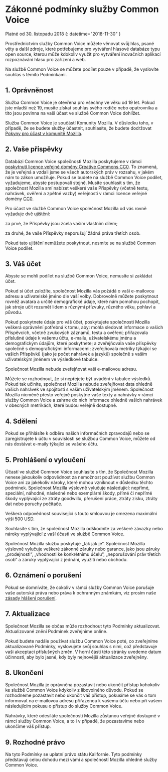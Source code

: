 # Zákonné podmínky služby Common Voice

Platné od 30. listopadu 2018 {: datetime="2018-11-30" }

Prostřednictvím služby Common Voice můžete věnovat svůj hlas, psané věty a další zdroje, které potřebujeme pro vytváření hlasové databáze typu open source, kterou může kdokoliv využít pro vytváření inovačních aplikací rozpoznávání hlasu pro zařízení a web.

Na službě Common Voice se můžete podílet pouze v případě, že vyslovíte souhlas s těmito Podmínkami.

## 1. Oprávněnost
Služba Common Voice je otevřena pro všechny ve věku od 19 let. Pokud jste mladší než 19, musíte získat souhlas svého rodiče nebo opatrovníka a tito jsou povinna na vaši účast ve službě Common Voice dohlížet.

Služba Common Voice je součástí Komunity Mozilla. V důsledku toho, v případě, že se budete služby účastnit, souhlasíte, že budete dodržovat [Pokyny pro účast v komunitě Mozilla](https://www.mozilla.org/about/governance/policies/participation/).

## 2. Vaše příspěvky 
Databázi Common Voice společnosti Mozilla poskytujeme v rámci [poskytnutí licence veřejné domény Creative Commons CC0](https://creativecommons.org/publicdomain/zero/1.0/). To znamená, že je veřejná a vzdali jsme se všech autorských práv v rozsahu, v jakém nám to zákon umožňuje. Pokud se budete na službě Common Voice podílet, vyžadujeme, abyste postupovali stejně. Musíte souhlasit s tím, že společnost Mozilla smí nabízet veškeré vaše Příspěvky (včetně textu, nahrávek, ověření a zpětné vazby) veřejnosti v rámci licence veřejné domény [CC0](https://creativecommons.org/publicdomain/zero/1.0/).

Pro účast ve službě Common Voice společnost Mozilla od vás rovně vyžaduje dvě ujištění:

za prvé, že Příspěvky jsou zcela vaším vlastním dílem;

za druhé, že vaše Příspěvky neporušují žádná práva třetích osob. 

Pokud tato ujištění nemůžete poskytnout, nesmíte se na službě Common Voice podílet. 

## 3. Váš účet
Abyste se mohli podílet na službě Common Voice, nemusíte si zakládat účet. 

Pokud si účet založíte, společnost Mozilla vás požádá o vaši e-mailovou adresu a uživatelské jméno dle vaší volby. Dobrovolně můžete poskytnout rovněž avatara a určité demografické údaje, které nám pomohou pochopit, jak stroje učit rozumět lidem s různými přízvuky, různého věku, pohlaví a původu.

Pokud poskytnete údaje pro váš účet, poskytujete společnosti Mozilla veškerá oprávnění potřebná k tomu, aby: 
mohla sledovat informace o vašich Příspěvcích, včetně zvukových záznamů, testu a ověření; 
přiřazovala příslušné údaje k vašemu účtu, e-mailu, uživatelskému jménu a demografickým údajům, které poskytnete; a
zveřejňovala vaše příspěvky společně s demografickými informacemi;
zveřejňovala metriky týkající se vašich Příspěvků (jako je počet nahrávek a jazyků) společně s vaším uživatelským jménem ve výsledkové tabulce.

Společnost Mozilla nebude zveřejňovat vaši e-mailovou adresu.

Můžete se rozhodnout, že si nepřejete být uváděni v tabulce výsledků. Pokud tak učiníte, společnost Mozilla nebude zveřejňovat data ohledně vašich nahrávek ve spojitosti s vaším uživatelským jménem. Společnost Mozilla nicméně přesto veřejně poskytne vaše texty a nahrávky v rámci služby Common Voice a zahrne do nich informace ohledně vašich nahrávek v obecných metrikách, které budou veřejně dostupné.

## 4. Sdělení
Pokud se přihlásíte k odběru našich informačních zpravodajů nebo se zaregistrujete k účtu v souvislosti se službou Common Voice, můžete od nás dostávat e-maily týkající se vašeho účtu. 

## 5. Prohlášení o vyloučení

Účastí ve službě Common Voice souhlasíte s tím, že Společnost Mozilla nenese jakoukoliv odpovědnost za nemožnost používat službu Common Voice ani za jakékoliv nároky, které mohou vzniknout v důsledku těchto podmínek. Společnost Mozilla výslovně vylučuje následující:
nepřímé, speciální, náhodné, následné nebo exemplární škody,
přímé či nepřímé škody vyplývající ze ztráty goodwillu, přerušení práce, ztráty zisku, ztráty dat nebo poruchy počítače.

Veškerá odpovědnost související s touto smlouvou je omezena maximální výši 500 USD.

Souhlasíte s tím, že společnost Mozilla odškodníte za veškeré závazky nebo nároky vyplývající z vaší účasti ve službě Common Voice.

Společnost Mozilla službu poskytuje „tak jak je“. Společnost Mozilla výslovně vylučuje veškeré zákonné záruky nebo garance, jako jsou záruky „prodejnosti“, „vhodnosti ke konkrétnímu účelu“, „neporušování práv třetích osob“ a záruky vyplývající z jednání, využití nebo obchodu. 

## 6. Oznámení o porušení
Pokud se domníváte, že cokoliv v rámci služby Common Voice porušuje vaše autorská práva nebo práva k ochranným známkám, viz prosím naše [zásady hlášení porušení](https://www.mozilla.org/about/legal/report-infringement/).

## 7. Aktualizace
Společnost Mozilla se občas může rozhodnout tyto Podmínky aktualizovat. Aktualizované znění Podmínek zveřejníme online. 

Pokud budete nadále používat službu Common Voice poté, co zveřejníme aktualizované Podmínky, vyslovujete svůj souhlas s nimi, což představuje vaši akceptaci příslušných změn. V horní části této stránky uvedeme datum účinnosti, aby bylo jasné, kdy byly nejnovější aktualizace zveřejněny. 

## 8. Ukončení
Společnost Mozilla je oprávněna pozastavit nebo ukončit přístup kohokoliv ke službě Common Voice kdykoliv z libovolného důvodu. Pokud se rozhodneme pozastavit nebo ukončit váš přístup, pokusíme se vás o tom informovat na e-mailovou adresu přiřazenou k vašemu účtu nebo při vašem následujícím pokusu o přístup do služby Common Voice. 

Nahrávky, které odesíláte společnosti Mozilla zůstanou veřejně dostupné v rámci služby Common Voice, a to i v případě, že pozastavíme nebo ukončíme váš přístup.

## 9. Rozhodné právo
Na tyto Podmínky se uplatní právo státu Kalifornie. Tyto podmínky představují celou dohodu mezi vámi a společností Mozilla ohledně služby Common Voice.
